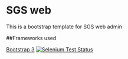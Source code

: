 SGS web
===

This is a bootstrap template for SGS web admin

##Frameworks used

[Bootstrap 3](https://github.com/twbs/bootstrap/)
[![Selenium Test Status](https://saucelabs.com/browser-matrix/bootstrap.svg)](https://saucelabs.com/u/bootstrap)
